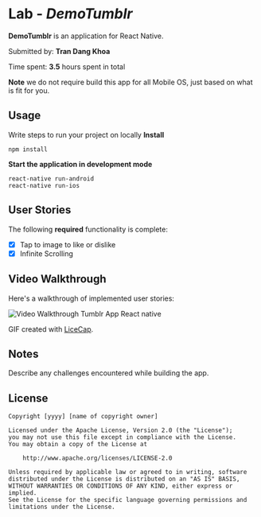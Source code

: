 # Lab - *DemoTumblr*

**DemoTumblr** is an application for React Native.

Submitted by: **Tran Dang Khoa**

Time spent: **3.5** hours spent in total

**Note** we do not require build this app for all Mobile OS, just based on what is fit for you.

## Usage

Write steps to run your project on locally
**Install**
```
npm install
```

**Start the application in development mode**
```
react-native run-android
react-native run-ios
```

## User Stories

The following **required** functionality is complete:

* [x] Tap to image to like or dislike
* [x] Infinite Scrolling

## Video Walkthrough

Here's a walkthrough of implemented user stories:

<img src='https://media.giphy.com/media/3o7btZV4Hq4gvIcOQw/giphy.gif' title='Video Walkthrough Tumblr React native' width='' alt='Video Walkthrough Tumblr App React native' />

GIF created with [LiceCap](http://www.cockos.com/licecap/).

## Notes

Describe any challenges encountered while building the app.

## License

    Copyright [yyyy] [name of copyright owner]

    Licensed under the Apache License, Version 2.0 (the "License");
    you may not use this file except in compliance with the License.
    You may obtain a copy of the License at

        http://www.apache.org/licenses/LICENSE-2.0

    Unless required by applicable law or agreed to in writing, software
    distributed under the License is distributed on an "AS IS" BASIS,
    WITHOUT WARRANTIES OR CONDITIONS OF ANY KIND, either express or implied.
    See the License for the specific language governing permissions and
    limitations under the License.
